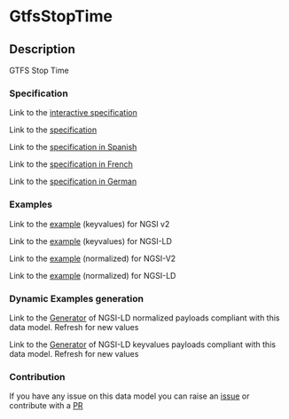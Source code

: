 # GtfsStopTime

## Description 

GTFS Stop Time
### Specification

Link to the [interactive specification](https://swagger.lab.fiware.org/?url=https://smart-data-models.github.io/dataModel.UrbanMobility/GtfsStopTime/swagger.yaml)

Link to the [specification](https://smart-data-models.github.io/dataModel.UrbanMobility/GtfsStopTime/doc/spec.md)

Link to the [specification in Spanish](https://smart-data-models.github.io/dataModel.UrbanMobility/GtfsStopTime/doc/spec_ES.md)

Link to the [specification in French](https://smart-data-models.github.io/dataModel.UrbanMobility/GtfsStopTime/doc/spec_FR.md)

Link to the [specification in German](https://smart-data-models.github.io/dataModel.UrbanMobility/GtfsStopTime/doc/spec_DE.md)
### Examples

Link to the [example](https://smart-data-models.github.io/dataModel.UrbanMobility/GtfsStopTime/examples/example.json) (keyvalues) for NGSI v2

Link to the [example](https://smart-data-models.github.io/dataModel.UrbanMobility/GtfsStopTime/examples/example.jsonld) (keyvalues) for NGSI-LD

Link to the [example](https://smart-data-models.github.io/dataModel.UrbanMobility/GtfsStopTime/examples/example-normalized.json) (normalized) for NGSI-V2

Link to the [example](https://smart-data-models.github.io/dataModel.UrbanMobility/GtfsStopTime/examples/example-normalized.jsonld) (normalized) for NGSI-LD
### Dynamic Examples generation

Link to the [Generator](https://smartdatamodels.org/extra/ngsi-ld_generator_v0.92.php?schemaUrl=https://raw.githubusercontent.com/smart-data-models/dataModel.UrbanMobility/master/GtfsStopTime/schema.json&email=info@smartdatamodels.org) of NGSI-LD normalized payloads compliant with this data model. Refresh for new values

Link to the [Generator](https://smartdatamodels.org/extra/ngsi-ld_generator_keyvalues_v0.92.php?schemaUrl=https://raw.githubusercontent.com/smart-data-models/dataModel.UrbanMobility/master/GtfsStopTime/schema.json&email=info@smartdatamodels.org) of NGSI-LD keyvalues payloads compliant with this data model. Refresh for new values
### Contribution

 If you have any issue on this data model you can raise an [issue](https://github.com/smart-data-models/dataModel.UrbanMobility/issues)  or contribute with a [PR](https://github.com/smart-data-models/dataModel.UrbanMobility/pulls)